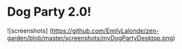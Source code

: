 # Dog Party 2.0!

![screenshots] (https://github.com/EmilyLalonde/zen-garden/blob/master/screenshots/myDogPartyDesktop.png)
